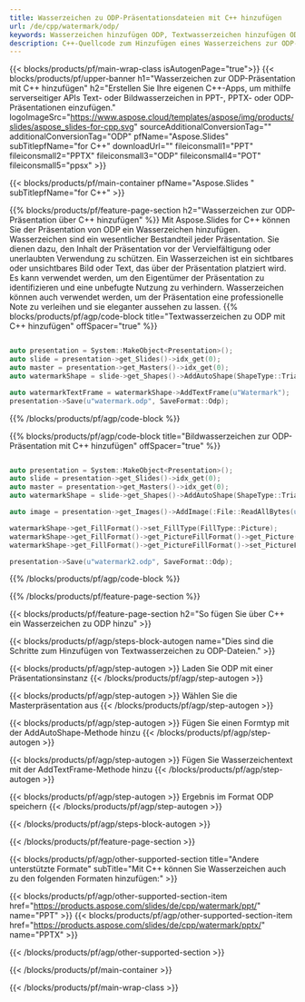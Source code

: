 ```yaml
---
title: Wasserzeichen zu ODP-Präsentationsdateien mit C++ hinzufügen
url: /de/cpp/watermark/odp/
keywords: Wasserzeichen hinzufügen ODP, Textwasserzeichen hinzufügen ODP, Bildwasserzeichen hinzufügen ODP
description: C++-Quellcode zum Hinzufügen eines Wasserzeichens zur ODP-Präsentation.
---
```


{{< blocks/products/pf/main-wrap-class isAutogenPage="true">}}
{{< blocks/products/pf/upper-banner h1="Wasserzeichen zur ODP-Präsentation mit C++ hinzufügen" h2="Erstellen Sie Ihre eigenen C++-Apps, um mithilfe serverseitiger APIs Text- oder Bildwasserzeichen in PPT-, PPTX- oder ODP-Präsentationen einzufügen." logoImageSrc="https://www.aspose.cloud/templates/aspose/img/products/slides/aspose_slides-for-cpp.svg" sourceAdditionalConversionTag="" additionalConversionTag="ODP" pfName="Aspose.Slides" subTitlepfName="for C++" downloadUrl="" fileiconsmall1="PPT" fileiconsmall2="PPTX" fileiconsmall3="ODP" fileiconsmall4="POT" fileiconsmall5="ppsx" >}}

{{< blocks/products/pf/main-container pfName="Aspose.Slides " subTitlepfName="for C++" >}}

{{% blocks/products/pf/feature-page-section  h2="Wasserzeichen zur ODP-Präsentation über C++ hinzufügen" %}}
Mit Aspose.Slides for C++ können Sie der Präsentation von ODP ein Wasserzeichen hinzufügen. Wasserzeichen sind ein wesentlicher Bestandteil jeder Präsentation. Sie dienen dazu, den Inhalt der Präsentation vor der Vervielfältigung oder unerlaubten Verwendung zu schützen. Ein Wasserzeichen ist ein sichtbares oder unsichtbares Bild oder Text, das über der Präsentation platziert wird. Es kann verwendet werden, um den Eigentümer der Präsentation zu identifizieren und eine unbefugte Nutzung zu verhindern. Wasserzeichen können auch verwendet werden, um der Präsentation eine professionelle Note zu verleihen und sie eleganter aussehen zu lassen. 
{{% blocks/products/pf/agp/code-block title="Textwasserzeichen zu ODP mit C++ hinzufügen" offSpacer="true" %}}

```cpp

auto presentation = System::MakeObject<Presentation>();
auto slide = presentation->get_Slides()->idx_get(0);
auto master = presentation->get_Masters()->idx_get(0);
auto watermarkShape = slide->get_Shapes()->AddAutoShape(ShapeType::Triangle, 0.0f, 0.0f, 0.0f, 0.0f);

auto watermarkTextFrame = watermarkShape->AddTextFrame(u"Watermark");
presentation->Save(u"watermark.odp", SaveFormat::Odp);
```

{{% /blocks/products/pf/agp/code-block %}}

{{% blocks/products/pf/agp/code-block title="Bildwasserzeichen zur ODP-Präsentation mit C++ hinzufügen" offSpacer="true" %}}

```cpp

auto presentation = System::MakeObject<Presentation>();
auto slide = presentation->get_Slides()->idx_get(0);
auto master = presentation->get_Masters()->idx_get(0);
auto watermarkShape = slide->get_Shapes()->AddAutoShape(ShapeType::Triangle, 0.0f, 0.0f, 0.0f, 0.0f);

auto image = presentation->get_Images()->AddImage(:File::ReadAllBytes(u"watermark.png"));

watermarkShape->get_FillFormat()->set_FillType(FillType::Picture);
watermarkShape->get_FillFormat()->get_PictureFillFormat()->get_Picture()->set_Image(image);
watermarkShape->get_FillFormat()->get_PictureFillFormat()->set_PictureFillMode(PictureFillMode::Stretch);

presentation->Save(u"watermark2.odp", SaveFormat::Odp);
```

{{% /blocks/products/pf/agp/code-block %}}

{{% /blocks/products/pf/feature-page-section %}}

{{< blocks/products/pf/feature-page-section  h2="So fügen Sie über C++ ein Wasserzeichen zu ODP hinzu" >}}

{{< blocks/products/pf/agp/steps-block-autogen name="Dies sind die Schritte zum Hinzufügen von Textwasserzeichen zu ODP-Dateien." >}}

{{< blocks/products/pf/agp/step-autogen >}}
Laden Sie ODP mit einer Präsentationsinstanz
{{< /blocks/products/pf/agp/step-autogen >}}

{{< blocks/products/pf/agp/step-autogen >}}
Wählen Sie die Masterpräsentation aus
{{< /blocks/products/pf/agp/step-autogen >}}

{{< blocks/products/pf/agp/step-autogen >}}
Fügen Sie einen Formtyp mit der AddAutoShape-Methode hinzu
{{< /blocks/products/pf/agp/step-autogen >}}

{{< blocks/products/pf/agp/step-autogen >}}
Fügen Sie Wasserzeichentext mit der AddTextFrame-Methode hinzu
{{< /blocks/products/pf/agp/step-autogen >}}

{{< blocks/products/pf/agp/step-autogen >}}
Ergebnis im Format ODP speichern
{{< /blocks/products/pf/agp/step-autogen >}}

{{< /blocks/products/pf/agp/steps-block-autogen >}}

{{< /blocks/products/pf/feature-page-section >}}

{{< blocks/products/pf/agp/other-supported-section title="Andere unterstützte Formate" subTitle="Mit C++ können Sie Wasserzeichen auch zu den folgenden Formaten hinzufügen:" >}}

{{< blocks/products/pf/agp/other-supported-section-item href="https://products.aspose.com/slides/de/cpp/watermark/ppt/" name="PPT" >}}
{{< blocks/products/pf/agp/other-supported-section-item href="https://products.aspose.com/slides/de/cpp/watermark/pptx/" name="PPTX" >}}


{{< /blocks/products/pf/agp/other-supported-section >}}

{{< /blocks/products/pf/main-container >}}
    
{{< /blocks/products/pf/main-wrap-class >}}